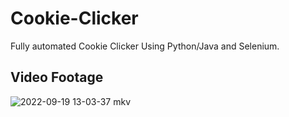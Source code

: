 # Cookie-Clicker
Fully automated Cookie Clicker Using Python/Java and Selenium.

## Video Footage
![2022-09-19 13-03-37 mkv](https://user-images.githubusercontent.com/101992888/191004847-ce2c05c3-f9a5-4680-a579-30339d294f8d.gif)
